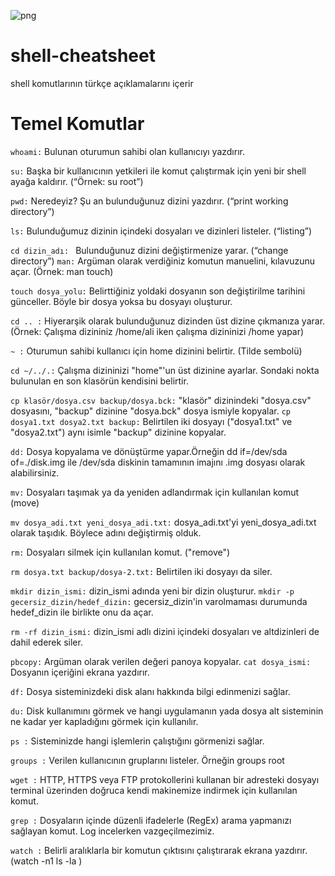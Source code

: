 ![png](https://miro.medium.com/max/3840/1*MAfGVIXrgJVKpKg_ZwMDow.png)
# shell-cheatsheet
shell komutlarının türkçe açıklamalarını içerir

# Temel Komutlar

```whoami:``` Bulunan oturumun sahibi olan kullanıcıyı yazdırır.

```su:``` Başka bir kullanıcının yetkileri ile komut çalıştırmak için yeni bir shell ayağa kaldırır. (“Örnek: su root”)

```pwd:``` Neredeyiz? Şu an bulunduğunuz dizini yazdırır. (“print working directory”)

```ls:``` Bulunduğumuz dizinin içindeki dosyaları ve dizinleri listeler. (“listing”)

```cd dizin_adı: ``` Bulunduğunuz dizini değiştirmenize yarar. (“change directory”)
```man:``` Argüman olarak verdiğiniz komutun manuelini, kılavuzunu açar. (Örnek: man touch)

```touch dosya_yolu:```  Belirttiğiniz yoldaki dosyanın son değiştirilme tarihini günceller. Böyle bir dosya yoksa bu dosyayı oluşturur.

```cd .. :```  Hiyerarşik olarak bulunduğunuz dizinden üst dizine çıkmanıza yarar. (Örnek: Çalışma dizininiz /home/ali iken çalışma dizininizi /home yapar)

```~ :``` Oturumun sahibi kullanıcı için home dizinini belirtir. (Tilde sembolü)

```cd ~/../.:```  Çalışma dizininizi "home"'un üst dizinine ayarlar. Sondaki nokta bulunulan en son klasörün kendisini belirtir.

```cp klasör/dosya.csv backup/dosya.bck:```  "klasör" dizinindeki "dosya.csv" dosyasını, "backup" dizinine "dosya.bck" dosya ismiyle kopyalar.
```cp dosya1.txt dosya2.txt backup:```  Belirtilen iki dosyayı ("dosya1.txt" ve "dosya2.txt") aynı isimle "backup" dizinine kopyalar.

```dd:```  Dosya kopyalama ve dönüştürme yapar.Örneğin dd if=/dev/sda of=./disk.img ile /dev/sda diskinin tamamının imajını .img dosyası olarak alabilirsiniz.

```mv:```  Dosyaları taşımak ya da yeniden adlandırmak için kullanılan komut (move)

```mv dosya_adi.txt yeni_dosya_adi.txt:```  dosya_adi.txt'yi yeni_dosya_adi.txt olarak taşıdık. Böylece adını değiştirmiş olduk.

```rm:```  Dosyaları silmek için kullanılan komut. ("remove")

```rm dosya.txt backup/dosya-2.txt:```  Belirtilen iki dosyayı da siler.

```mkdir dizin_ismi:```  dizin_ismi adında yeni bir dizin oluşturur.
```mkdir -p gecersiz_dizin/hedef_dizin:```  gecersiz_dizin'in varolmaması durumunda hedef_dizin ile birlikte onu da açar.

```rm -rf dizin_ismi:```  dizin_ismi adlı dizini içindeki dosyaları ve altdizinleri de dahil ederek siler.

```pbcopy:```  Argüman olarak verilen değeri panoya kopyalar.
```cat dosya_ismi:```  Dosyanın içeriğini ekrana yazdırır.

```df:```  Dosya sisteminizdeki disk alanı hakkında bilgi edinmenizi sağlar.

```du:```  Disk kullanımını görmek ve hangi uygulamanın yada dosya alt sisteminin ne kadar yer kapladığını görmek için kullanılır.

```ps :```  Sisteminizde hangi işlemlerin çalıştığını görmenizi sağlar.

```groups :```  Verilen kullanıcının gruplarını listeler. Örneğin groups root

```wget :```  HTTP, HTTPS veya FTP protokollerini kullanan bir adresteki dosyayı terminal üzerinden doğruca kendi makinemize indirmek için kullanılan komut.

```grep :```  Dosyaların içinde düzenli ifadelerle (RegEx) arama yapmanızı sağlayan komut. Log incelerken vazgeçilmezimiz.

```watch :```  Belirli aralıklarla bir komutun çıktısını çalıştırarak ekrana yazdırır.(watch -n1 ls -la )
